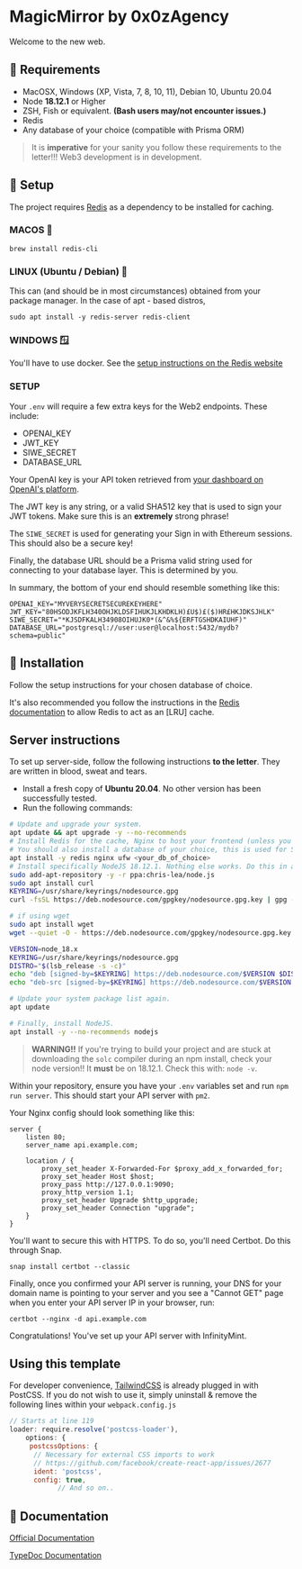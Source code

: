 # MagicMirror by 0x0zAgency

Welcome to the new web.

## 🗿 Requirements

- MacOSX, Windows (XP, Vista, 7, 8, 10, 11), Debian 10, Ubuntu 20.04
- Node **18.12.1** or Higher
- ZSH, Fish or equivalent. **(Bash users may/not encounter issues.)**
- Redis
- Any database of your choice (compatible with Prisma ORM)

> It is __imperative__ for your sanity you follow these requirements to the letter!!!
> Web3 development is in development.

## 🗿 Setup

The project requires [Redis](<https://redis.io>) as a dependency to be installed for caching.

### MACOS 🍎

`brew install redis-cli`

### LINUX (Ubuntu / Debian) 🐧

This can (and should be in most circumstances) obtained from your package manager.
In the case of apt - based distros,

`sudo apt install -y redis-server redis-client`

### WINDOWS 🪟

You'll have to use docker. See the [setup instructions on the Redis website](<https://redis.io/download/#redis-downloads>)

### SETUP

Your `.env` will require a few extra keys for the Web2 endpoints.
These include:

- OPENAI_KEY
- JWT_KEY
- SIWE_SECRET
- DATABASE_URL

Your OpenAI key is your API token retrieved from [your dashboard on OpenAI's platform](<https://platform.openai.com>).

The JWT key is any string, or a valid SHA512 key that is used to sign your JWT tokens. Make sure this is an __extremely__ strong phrase!

The `SIWE_SECRET` is used for generating your Sign in with Ethereum sessions. This should also be a secure key!

Finally, the database URL should be a Prisma valid string used for connecting to your database layer. This is determined by you.

In summary, the bottom of your end should resemble something like this:

```dotenv
OPENAI_KEY="MYVERYSECRETSECUREKEYHERE"
JWT_KEY="80HSODJKFLH340OHJKLDSFIHUKJLKHDKLH)£U$)£($)HR£HKJDKSJHLK"
SIWE_SECRET="*KJSDFKALH34908OIHUJK0*(&^&%${ERFTGSHDKAIUHF)"
DATABASE_URL="postgresql://user:user@localhost:5432/mydb?schema=public"
```

## 🗿 Installation

Follow the setup instructions for your chosen database of choice.

It's also recommended you follow the instructions in the [Redis documentation](<https://redis.io/docs/management/config/>) to allow Redis to act as an [LRU] cache.

## Server instructions

To set up server-side, follow the following instructions __to the letter__. They are written in blood, sweat and tears.

- Install a fresh copy of __Ubuntu 20.04__. No other version has been successfully tested.
- Run the following commands:

```bash
# Update and upgrade your system.
apt update && apt upgrade -y --no-recommends
# Install Redis for the cache, Nginx to host your frontend (unless you're hosting it in another manner.)
# You should also install a database of your choice, this is used for SIWE authentication sessions for the *FakeRegistry* contracts feature.
apt install -y redis nginx ufw <your_db_of_choice>
# Install specifically NodeJS 18.12.1. Nothing else works. Do this in any manner you please.
sudo add-apt-repository -y -r ppa:chris-lea/node.js
sudo apt install curl
KEYRING=/usr/share/keyrings/nodesource.gpg
curl -fsSL https://deb.nodesource.com/gpgkey/nodesource.gpg.key | gpg --dearmor | sudo tee "$KEYRING" >/dev/null

# if using wget
sudo apt install wget
wget --quiet -O - https://deb.nodesource.com/gpgkey/nodesource.gpg.key | gpg --dearmor | sudo tee "$KEYRING" >/dev/null

VERSION=node_18.x
KEYRING=/usr/share/keyrings/nodesource.gpg
DISTRO="$(lsb_release -s -c)"
echo "deb [signed-by=$KEYRING] https://deb.nodesource.com/$VERSION $DISTRO main" | tee /etc/apt/sources.list.d/nodesource.list
echo "deb-src [signed-by=$KEYRING] https://deb.nodesource.com/$VERSION $DISTRO main" | tee -a /etc/apt/sources.list.d/nodesource.list

# Update your system package list again.
apt update

# Finally, install NodeJS.
apt install -y --no-recommends nodejs

```


> __WARNING!!__ If you're trying to build your project and are stuck at downloading the `solc` compiler during an npm install, check your node version!! It __must__ be on 18.12.1.
Check this with: `node -v`.

Within your repository, ensure you have your `.env` variables set and run `npm run server`.
This should start your API server with `pm2`.

Your Nginx config should look something like this:

```nginx
server {
    listen 80;
    server_name api.example.com;

    location / {
        proxy_set_header X-Forwarded-For $proxy_add_x_forwarded_for;
        proxy_set_header Host $host;
        proxy_pass http://127.0.0.1:9090;
        proxy_http_version 1.1;
        proxy_set_header Upgrade $http_upgrade;
        proxy_set_header Connection "upgrade";
    }
}
```

You'll want to secure this with HTTPS. To do so, you'll need Certbot.
Do this through Snap.

`snap install certbot --classic`

Finally, once you confirmed your API server is running, your DNS for your domain name is pointing to your server and you see a "Cannot GET" page when you enter your API server IP in your browser, run:

`certbot --nginx -d api.example.com`

Congratulations! You've set up your API server with InfinityMint.

## Using this template

For developer convenience, [TailwindCSS](<https://tailwindcss.com>) is already plugged in with PostCSS.
If you do not wish to use it, simply uninstall & remove the following lines within your `webpack.config.js`

```js
// Starts at line 119
loader: require.resolve('postcss-loader'),
    options: {
     postcssOptions: {
      // Necessary for external CSS imports to work
      // https://github.com/facebook/create-react-app/issues/2677
      ident: 'postcss',
      config: true,
			// And so on..
```

## 🗿 Documentation

[Official Documentation](https://docs.infinitymint.app)

[TypeDoc Documentation](https://typedoc.org/)
